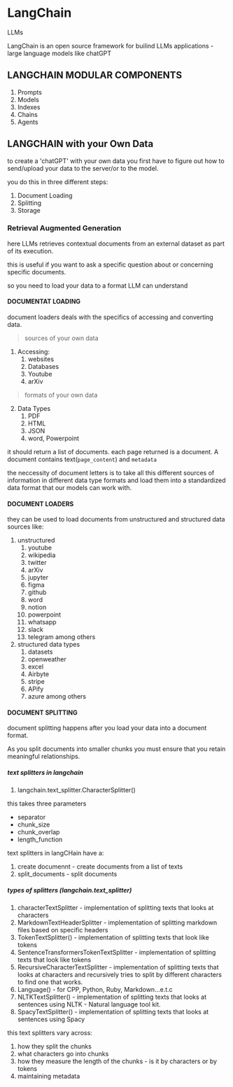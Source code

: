 # LangChain

LLMs

LangChain is an open source framework for builind LLMs applications - large language models like chatGPT

## LANGCHAIN MODULAR COMPONENTS

1. Prompts
2. Models
3. Indexes
4. Chains
5. Agents

## LANGCHAIN with your Own Data

to create a 'chatGPT' with your own data you first have to figure out how to send/upload your data to the server/or to the model.

you do this in three different steps:

1. Document Loading
2. Splitting
3. Storage

### Retrieval Augmented Generation

here LLMs retrieves contextual documents from an external dataset as part of its execution.

this is useful if you want to ask a specific question about or concerning specific documents.

so you need to load your data to a format LLM can understand

#### DOCUMENTAT LOADING

document loaders deals with the specifics of accessing and converting data.

> sources of your own data

1. Accessing:
   1. websites
   2. Databases
   3. Youtube
   4. arXiv

> formats of your own data

2. Data Types
   1. PDF
   2. HTML
   3. JSON
   4. word, Powerpoint

it should return a list of documents. each page returned is a document. A document contains text(`page_content`) and `metadata`

the neccessity of document letters is to take all this different sources of information in different data type formats and load them into a standardized data format that our models can work with.

#### DOCUMENT LOADERS

they can be used to load documents from unstructured and structured data sources like:

1. unstructured
   1. youtube
   2. wikipedia
   3. twitter
   4. arXiv
   5. jupyter
   6. figma
   7. github
   8. word
   9. notion
   10. powerpoint
   11. whatsapp
   12. slack
   13. telegram among others
2. structured data types
   1. datasets
   2. openweather
   3. excel
   4. Airbyte
   5. stripe
   6. APify
   7. azure among others

#### DOCUMENT SPLITTING

document splitting happens after you load your data into a document format.

As you split documents into smaller chunks you must ensure that you retain meaningful relationships.

##### text splitters in langchain

1. langchain.text_splitter.CharacterSplitter()

this takes three parameters

- separator
- chunk_size
- chunk_overlap
- length_function

text splitters in langCHain have a:

1. create documennt - create documents from a list of texts
2. split_documents - split documents

##### types of splitters (langchain.text_splitter)

1. characterTextSplitter - implementation of splitting texts that looks at characters
2. MarkdownTextHeaderSplitter - implementation of splitting markdown files based on specific headers
3. TokenTextSplitter() - implementation of splitting texts that look like tokens
4. SentenceTransformersTokenTextSplitter - implementation of splitting texts that look like tokens
5. RecursiveCharacterTextSplitter - implementation of splitting texts that looks at characters and recursively tries to split by different characters to find one that works.
6. Language() - for CPP, Python, Ruby, Markdown...e.t.c
7. NLTKTextSplitter() - implementation of splitting texts that looks at sentences using NLTK - Natural language tool kit.
8. SpacyTextSplitter() - implementation of splitting texts that looks at sentences using Spacy

this text splitters vary across:

1. how they split the chunks
2. what characters go into chunks
3. how they measure the length of the chunks - is it by characters or by tokens
4. maintaining metadata
